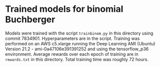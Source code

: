 # Trained models for binomial Buchberger

Models were trained with the script `trainbinom.py` in this directory using commit 7834901.
Hyperparameters are in the script. Training was performed on an AWS c5.xlarge running the
Deep Learning AMI (Ubuntu) Version 21.2 - ami-0a47106e391391252 and using the tensorflow_p36
environment. Average rewards over each epoch of training are in `rewards.txt` in this
directory. Total training time was roughly 72 hours.

